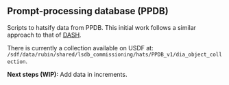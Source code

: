 ## Prompt-processing database (PPDB)

Scripts to hatsify data from PPDB. This initial work follows a similar approach to that of [DASH](../dash/).

There is currently a collection available on USDF at: `/sdf/data/rubin/shared/lsdb_commissioning/hats/PPDB_v1/dia_object_collection`.

**Next steps (WIP):** Add data in increments.
